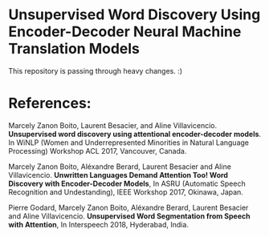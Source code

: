 # Unsupervised Word Discovery Using Encoder-Decoder Neural Machine Translation Models

This repository is passing through heavy changes. :)




# References:

Marcely Zanon Boito,  Laurent Besacier,  and Aline Villavicencio. **Unsupervised word discovery using attentional encoder-decoder models**.   In WiNLP (Women and Underrepresented Minorities in Natural Language Processing) Workshop ACL 2017, Vancouver, Canada.

Marcely Zanon Boito, Aléxandre Berard, Laurent Besacier and Aline Villavicencio. **Unwritten Languages Demand Attention Too! Word Discovery with Encoder-Decoder Models**, In ASRU (Automatic Speech Recognition and Undestanding), IEEE Workshop 2017, Okinawa, Japan.

Pierre Godard, Marcely Zanon Boito, Aléxandre Berard, Laurent Besacier and Aline Villavicencio. **Unsupervised Word Segmentation from Speech with Attention**, In Interspeech 2018, Hyderabad, India.
